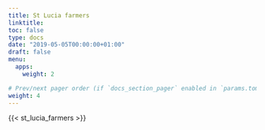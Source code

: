 ```yaml
--- 
title: St Lucia farmers
linktitle:
toc: false
type: docs
date: "2019-05-05T00:00:00+01:00"
draft: false
menu:
  apps: 
    weight: 2

# Prev/next pager order (if `docs_section_pager` enabled in `params.toml`)
weight: 4
--- 
```



{{< st_lucia_farmers >}}
## 